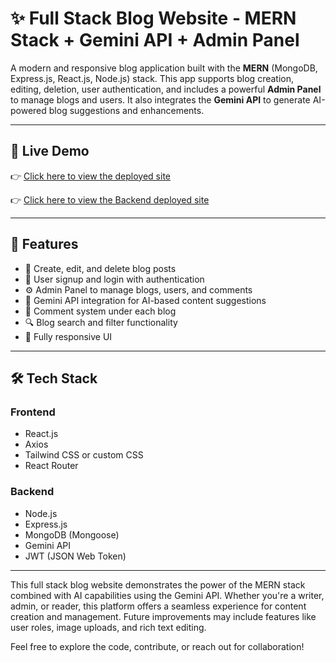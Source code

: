 # ✨ Full Stack Blog Website - MERN Stack + Gemini API + Admin Panel

A modern and responsive blog application built with the **MERN** (MongoDB, Express.js, React.js, Node.js) stack. This app supports blog creation, editing, deletion, user authentication, and includes a powerful **Admin Panel** to manage blogs and users. It also integrates the **Gemini API** to generate AI-powered blog suggestions and enhancements.

---

## 🔗 Live Demo

👉 [Click here to view the deployed site](https://quick-blog-client-psi.vercel.app)


👉 [Click here to view the Backend deployed site](https://quick-blog-server-ebon.vercel.app)


---

## 🚀 Features

- 📝 Create, edit, and delete blog posts
- 👤 User signup and login with authentication
- ⚙️ Admin Panel to manage blogs, users, and comments
- 🤖 Gemini API integration for AI-based content suggestions
- 💬 Comment system under each blog
- 🔍 Blog search and filter functionality
- 📱 Fully responsive UI

---

## 🛠️ Tech Stack

### Frontend
- React.js  
- Axios  
- Tailwind CSS or custom CSS  
- React Router

### Backend
- Node.js  
- Express.js  
- MongoDB (Mongoose)  
- Gemini API  
- JWT (JSON Web Token)

---

This full stack blog website demonstrates the power of the MERN stack combined with AI capabilities using the Gemini API. Whether you're a writer, admin, or reader, this platform offers a seamless experience for content creation and management. Future improvements may include features like user roles, image uploads, and rich text editing.  

Feel free to explore the code, contribute, or reach out for collaboration!

